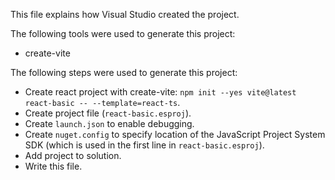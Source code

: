This file explains how Visual Studio created the project.

The following tools were used to generate this project:
- create-vite

The following steps were used to generate this project:
- Create react project with create-vite: `npm init --yes vite@latest react-basic -- --template=react-ts`.
- Create project file (`react-basic.esproj`).
- Create `launch.json` to enable debugging.
- Create `nuget.config` to specify location of the JavaScript Project System SDK (which is used in the first line in `react-basic.esproj`).
- Add project to solution.
- Write this file.
